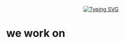 <link href="style.css" rel="stylesheet"></link>

<p align="center">
<a href="https://github.com/KajazTeam"><img src="./KajazTeamType.svg" alt="Typing SVG" /></a>
<h1>we work on</h1>
